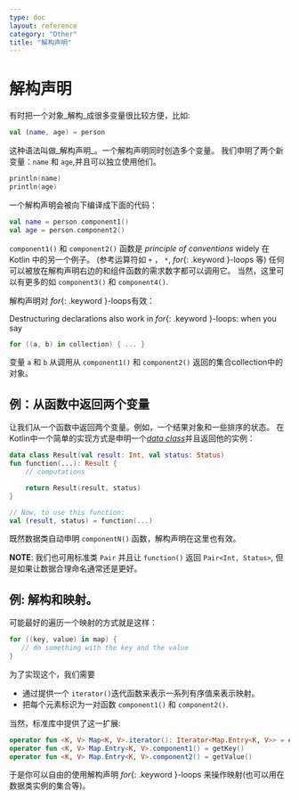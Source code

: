 ```yaml
---
type: doc
layout: reference
category: "Other"
title: "解构声明"
---
```


# 解构声明

有时把一个对象_解构_成很多变量很比较方便，比如:

``` kotlin
val (name, age) = person
```

这种语法叫做_解构声明_。一个解构声明同时创造多个变量。
我们申明了两个新变量：`name` 和 `age`,并且可以独立使用他们。

``` kotlin
println(name)
println(age)
```

一个解构声明会被向下编译成下面的代码：

``` kotlin
val name = person.component1()
val age = person.component2()
```

`component1()` 和 `component2()` 函数是 _principle of conventions_ widely 在Kotlin 中的另一个例子。
(参考运算符如 `+` ， `*`, *for*{: .keyword }-loops 等)
任何可以被放在解构声明右边的和组件函数的需求数字都可以调用它。
当然，这里可以有更多的如 `component3()` 和 `component4()`.

解构声明对 *for*{: .keyword }-loops有效：

Destructuring declarations also work in *for*{: .keyword }-loops: when you say

``` kotlin
for ((a, b) in collection) { ... }
```

变量 `a` 和 `b` 从调用从 `component1()` 和 `component2()` 返回的集合collection中的对象。

## 例：从函数中返回两个变量

让我们从一个函数中返回两个变量。例如，一个结果对象和一些排序的状态。
在Kotlin中一个简单的实现方式是申明一个[_data class_](data-classes.html)并且返回他的实例：

``` kotlin
data class Result(val result: Int, val status: Status)
fun function(...): Result {
    // computations

    return Result(result, status)
}

// Now, to use this function:
val (result, status) = function(...)
```

既然数据类自动申明 `componentN()` 函数，解构声明在这里也有效。

**NOTE**: 我们也可用标准类 `Pair` 并且让 `function()` 返回 `Pair<Int, Status>`,
但是如果让数据合理命名通常还是更好。  

## 例: 解构和映射。

可能最好的遍历一个映射的方式就是这样：

``` kotlin
for ((key, value) in map) {
   // do something with the key and the value
}
```

为了实现这个，我们需要

* 通过提供一个 `iterator()`迭代函数来表示一系列有序值来表示映射。
* 把每个元素标识为一对函数 `component1()` 和 `component2()`.

当然，标准库中提供了这一扩展:

``` kotlin
operator fun <K, V> Map<K, V>.iterator(): Iterator<Map.Entry<K, V>> = entrySet().iterator()
operator fun <K, V> Map.Entry<K, V>.component1() = getKey()
operator fun <K, V> Map.Entry<K, V>.component2() = getValue()

```  

于是你可以自由的使用解构声明 *for*{: .keyword }-loops 来操作映射(也可以用在数据类实例的集合等)。


